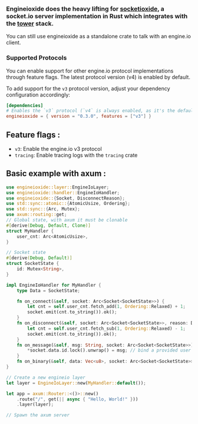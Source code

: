 ### Engineioxide does the heavy lifting for [socketioxide](https://docs.rs/socketioxide/latest/socketioxide/), a socket.io server implementation in Rust which integrates with the [tower](https://docs.rs/tower/latest/tower/) stack.

You can still use engineioxide as a standalone crate to talk with an engine.io client.

### Supported Protocols
You can enable support for other engine.io protocol implementations through feature flags. 
The latest protocol version (v4) is enabled by default. 

To add support for the `v3` protocol version, adjust your dependency configuration accordingly:

```toml
[dependencies]
# Enables the `v3` protocol (`v4` is always enabled, as it's the default).
engineioxide = { version = "0.3.0", features = ["v3"] }
```

## Feature flags : 
* `v3`: Enable the engine.io v3 protocol
* `tracing`: Enable tracing logs with the `tracing` crate

## Basic example with axum :
```rust
use engineioxide::layer::EngineIoLayer;
use engineioxide::handler::EngineIoHandler;
use engineioxide::{Socket, DisconnectReason};
use std::sync::atomic::{AtomicUsize, Ordering};
use std::sync::{Arc, Mutex};
use axum::routing::get;
// Global state, with axum it must be clonable
#[derive(Debug, Default, Clone)]
struct MyHandler {
    user_cnt: Arc<AtomicUsize>,
}

// Socket state
#[derive(Debug, Default)]
struct SocketState {
    id: Mutex<String>,
}

impl EngineIoHandler for MyHandler {
    type Data = SocketState;

    fn on_connect(&self, socket: Arc<Socket<SocketState>>) { 
        let cnt = self.user_cnt.fetch_add(1, Ordering::Relaxed) + 1;
        socket.emit(cnt.to_string()).ok();
    }
    fn on_disconnect(&self, socket: Arc<Socket<SocketState>>, reason: DisconnectReason) { 
        let cnt = self.user_cnt.fetch_sub(1, Ordering::Relaxed) - 1;
        socket.emit(cnt.to_string()).ok();
    }
    fn on_message(&self, msg: String, socket: Arc<Socket<SocketState>>) { 
        *socket.data.id.lock().unwrap() = msg; // bind a provided user id to a socket
    }
    fn on_binary(&self, data: Vec<u8>, socket: Arc<Socket<SocketState>>) { }
}

// Create a new engineio layer
let layer = EngineIoLayer::new(MyHandler::default());

let app = axum::Router::<()>::new()
    .route("/", get(|| async { "Hello, World!" }))
    .layer(layer);

// Spawn the axum server

```